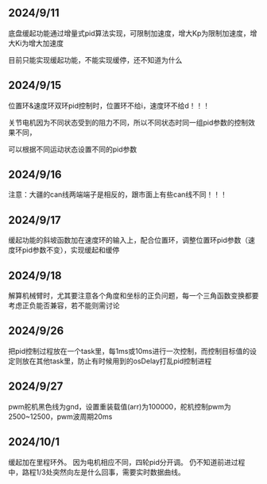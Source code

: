 ## 2024/9/11

底盘缓起功能通过增量式pid算法实现，可限制加速度，增大Kp为限制加速度，增大Ki为增大加速度

目前只能实现缓起功能，不能实现缓停，还不知道为什么

## 2024/9/15

位置环&速度环双环pid控制时，位置环不给i，速度环不给d！！！

关节电机因为不同状态受到的阻力不同，所以不同状态时同一组pid参数的控制效果不同，

可以根据不同运动状态设置不同的pid参数

## 2024/9/16

注意：大疆的can线两端端子是相反的，跟市面上有些can线不同！！！

## 2024/9/17

缓起功能的斜坡函数加在速度环的输入上，配合位置环，调整位置环pid参数（速度环pid参数不变），实现缓起和缓停

## 2024/9/18

解算机械臂时，尤其要注意各个角度和坐标的正负问题，每一个三角函数变换都要考虑正负能否兼容，若不能则需讨论

## 2024/9/26

把pid控制过程放在一个task里，每1ms或10ms进行一次控制，而控制目标值的设定则放在其他task里，防止有时候用到的osDelay打乱pid控制进程

## 2024/9/27

pwm舵机黑色线为gnd，设置重装载值(arr)为100000，舵机控制pwm为2500~12500，pwm波周期20ms

## 2024/10/1

缓起加在里程环外。
因为电机相应不同，四轮pid分开调。
仍不知道前进过程中，路程1/3处突然向左是什么回事，需要实时数据曲线。
